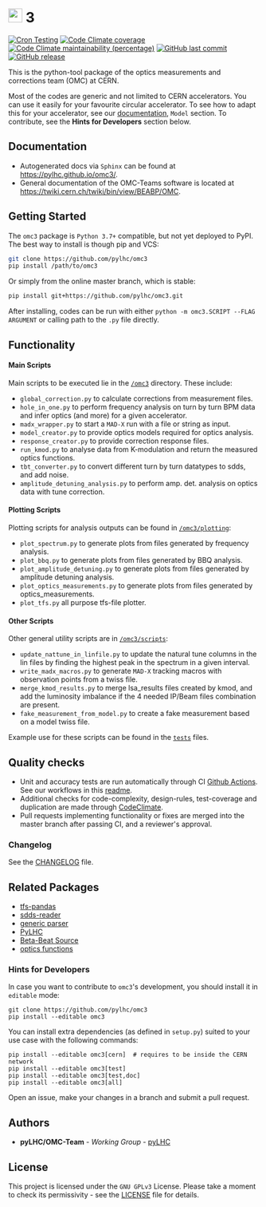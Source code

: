 # <img src="https://raw.githubusercontent.com/pylhc/pylhc.github.io/master/docs/assets/logos/OMC_logo.svg" height="28"> 3

[![Cron Testing](https://github.com/pylhc/omc3/workflows/Coverage/badge.svg)](https://github.com/pylhc/omc3/actions/workflows/coverage.yml?query=branch%3Amaster)
[![Code Climate coverage](https://img.shields.io/codeclimate/coverage/pylhc/omc3.svg?style=popout)](https://codeclimate.com/github/pylhc/omc3)
[![Code Climate maintainability (percentage)](https://img.shields.io/codeclimate/maintainability-percentage/pylhc/omc3.svg?style=popout)](https://codeclimate.com/github/pylhc/omc3)
[![GitHub last commit](https://img.shields.io/github/last-commit/pylhc/omc3.svg?style=popout)](https://github.com/pylhc/omc3/)
[![GitHub release](https://img.shields.io/github/release/pylhc/omc3.svg?style=popout)](https://github.com/pylhc/omc3/)

This is the python-tool package of the optics measurements and corrections team (OMC) at CERN.

Most of the codes are generic and not limited to CERN accelerators. You can use it easily for your favourite circular accelerator.
To see how to adapt this for your accelerator, see our [documentation](https://pylhc.github.io/omc3/), `Model` section. 
To contribute, see the **Hints for Developers** section below.

## Documentation

- Autogenerated docs via `Sphinx` can be found at <https://pylhc.github.io/omc3/>.
- General documentation of the OMC-Teams software is located at <https://twiki.cern.ch/twiki/bin/view/BEABP/OMC>.

## Getting Started

The `omc3` package is `Python 3.7+` compatible, but not yet deployed to PyPI.
The best way to install is though pip and VCS:
```bash
git clone https://github.com/pylhc/omc3
pip install /path/to/omc3
```

Or simply from the online master branch, which is stable:
```bash
pip install git+https://github.com/pylhc/omc3.git
```

After installing, codes can be run with either `python -m omc3.SCRIPT --FLAG ARGUMENT` or calling path to the `.py` file directly.

## Functionality

#### Main Scripts

Main scripts to be executed lie in the [`/omc3`](omc3) directory. These include:
- `global_correction.py` to calculate corrections from measurement files.
- `hole_in_one.py` to perform frequency analysis on turn by turn BPM data and infer optics (and more) for a given accelerator.
- `madx_wrapper.py` to start a `MAD-X` run with a file or string as input.
- `model_creator.py` to provide optics models required for optics analysis.
- `response_creator.py` to provide correction response files.
- `run_kmod.py` to analyse data from K-modulation and return the measured optics functions.
- `tbt_converter.py` to convert different turn by turn datatypes to sdds, and add noise.
- `amplitude_detuning_analysis.py` to perform amp. det. analysis on optics data with tune correction.

#### Plotting Scripts

Plotting scripts for analysis outputs can be found in [`/omc3/plotting`](omc3/plotting):
- `plot_spectrum.py` to generate plots from files generated by frequency analysis.
- `plot_bbq.py` to generate plots from files generated by BBQ analysis.
- `plot_amplitude_detuning.py` to generate plots from files generated by amplitude detuning analysis.
- `plot_optics_measurements.py` to generate plots from files generated by optics_measurements.
- `plot_tfs.py` all purpose tfs-file plotter.

#### Other Scripts

Other general utility scripts are in [`/omc3/scripts`](omc3/scripts):
- `update_nattune_in_linfile.py` to update the natural tune columns in the lin files by finding the highest peak in the spectrum in a given interval.
- `write_madx_macros.py` to generate `MAD-X` tracking macros with observation points from a twiss file.
- `merge_kmod_results.py` to merge lsa_results files created by kmod, and add the luminosity imbalance if the 4 needed IP/Beam files combination are present.
- `fake_measurement_from_model.py` to create a fake measurement based on a model twiss file.

Example use for these scripts can be found in the [`tests`](tests) files.

## Quality checks

- Unit and accuracy tests are run automatically through CI [Github Actions](https://github.com/pylhc/omc3/actions). See our workflows in this [readme](.github/workflows/README.md).
- Additional checks for code-complexity, design-rules, test-coverage and duplication are made through [CodeClimate](https://codeclimate.com/github/pylhc/omc3).
- Pull requests implementing functionality or fixes are merged into the master branch after passing CI, and a reviewer's approval.

### Changelog

See the [CHANGELOG](CHANGELOG.md) file.

## Related Packages

- [tfs-pandas](https://github.com/pylhc/tfs)
- [sdds-reader](https://github.com/pylhc/sdds)
- [generic parser](https://github.com/pylhc/generic_parser)
- [PyLHC](https://github.com/pylhc/PyLHC)
- [Beta-Beat Source](https://github.com/pylhc/Beta-Beat.src)
- [optics functions](https://github.com/pylhc/optics_functions)

### Hints for Developers

In case you want to contribute to `omc3`'s development, you should install it in `editable` mode:
```
git clone https://github.com/pylhc/omc3
pip install --editable omc3
```

You can install extra dependencies (as defined in `setup.py`) suited to your use case with the following commands:
```
pip install --editable omc3[cern]  # requires to be inside the CERN network
pip install --editable omc3[test]
pip install --editable omc3[test,doc]
pip install --editable omc3[all]
```

Open an issue, make your changes in a branch and submit a pull request.

## Authors

* **pyLHC/OMC-Team** - *Working Group* - [pyLHC](https://github.com/orgs/pylhc/teams/omc-team)

## License
This project is licensed under the `GNU GPLv3` License.
Please take a moment to check its permissivity - see the [LICENSE](LICENSE) file for details.